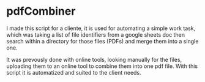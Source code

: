 # pdfCombiner
I made this script for a cliente, it is used for automating a simple work task, which was taking a list of file identifiers 
from a google sheets doc then search within a directory for those files (PDFs) and merge them into a single one.

It was prevously done with online tools, looking manually for the files, uploading them to an online tool to 
combine them into one pdf file. With this script it is automatized and suited to the client needs.
